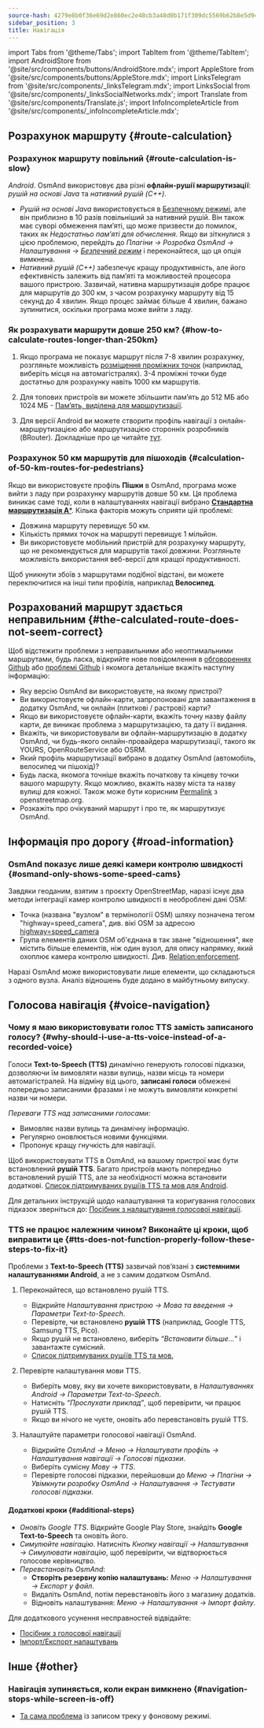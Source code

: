 ```yaml
---
source-hash: 4279e8b0f36e69d2e860ec2e48cb3a48d0b171f309dc5569b62b8e5d94ae87fa
sidebar_position: 3
title: Навігація
---
```

import Tabs from '@theme/Tabs';
import TabItem from '@theme/TabItem';
import AndroidStore from '@site/src/components/buttons/AndroidStore.mdx';
import AppleStore from '@site/src/components/buttons/AppleStore.mdx';
import LinksTelegram from '@site/src/components/_linksTelegram.mdx';
import LinksSocial from '@site/src/components/_linksSocialNetworks.mdx';
import Translate from '@site/src/components/Translate.js';
import InfoIncompleteArticle from '@site/src/components/_infoIncompleteArticle.mdx';



## Розрахунок маршруту {#route-calculation}

### Розрахунок маршруту повільний {#route-calculation-is-slow}

*Android*. OsmAnd використовує два різні **офлайн-рушії маршрутизації**: *рушій на основі Java* та *нативний рушій (C++)*.

- *Рушій на основі Java* використовується в [Безпечному режимі](../plugins/development.md#safe), але він приблизно в 10 разів повільніший за нативний рушій. Він також має суворі обмеження пам’яті, що може призвести до помилок, таких як *Недостатньо пам’яті для обчислення*. Якщо ви зіткнулися з цією проблемою, перейдіть до *Плагіни → Розробка OsmAnd → Налаштування →* [*Безпечний режим*](../plugins/development.md#safe) і переконайтеся, що ця опція вимкнена.
- *Нативний рушій (C++)* забезпечує кращу продуктивність, але його ефективність залежить від пам’яті та можливостей процесора вашого пристрою. Зазвичай, нативна маршрутизація добре працює для маршрутів до 300 км, з часом розрахунку маршруту від 15 секунд до 4 хвилин. Якщо процес займає більше 4 хвилин, бажано зупинитися, оскільки програма може вийти з ладу.


### Як розрахувати маршрути довше 250 км? {#how-to-calculate-routes-longer-than-250km}

1. Якщо програма не показує маршрут після 7-8 хвилин розрахунку, розгляньте можливість [розміщення проміжних точок](../navigation/setup/route-navigation.md#route-recalculation) (наприклад, виберіть місця на автомагістралях). 3-4 проміжні точки буде достатньо для розрахунку навіть 1000 км маршрутів.

2. Для топових пристроїв ви можете збільшити пам’ять до 512 МБ або 1024 МБ - [Пам’ять, виділена для маршрутизації](../plugins/development.md#memory-allocated-for-routing).

3. Для версії Android ви можете створити профіль навігації з онлайн-маршрутизацією або маршрутизацією сторонніх розробників (BRouter). Докладніше про це читайте [тут](../navigation/routing/brouter.md).

### Розрахунок 50 км маршрутів для пішоходів {#calculation-of-50-km-routes-for-pedestrians}

Якщо ви використовуєте профіль **Пішки** в OsmAnd, програма може вийти з ладу при розрахунку маршрутів довше 50 км. Ця проблема виникає саме тоді, коли в налаштуваннях навігації вибрано [**Стандартна маршрутизація A***](../navigation/guidance/navigation-settings.md#development-settings). Кілька факторів можуть сприяти цій проблемі:

- Довжина маршруту перевищує 50 км.
- Кількість прямих точок на маршруті перевищує 1 мільйон.
- Ви використовуєте мобільний пристрій для розрахунку маршруту, що не рекомендується для маршрутів такої довжини. Розгляньте можливість використання веб-версії для кращої продуктивності.

Щоб уникнути збоїв з маршрутами подібної відстані, ви можете переключитися на інші типи профілів, наприклад **Велосипед**.


## Розрахований маршрут здається неправильним {#the-calculated-route-does-not-seem-correct}

Щоб відстежити проблеми з неправильними або неоптимальними маршрутами, будь ласка, відкрийте нове повідомлення в [обговореннях Github](https://github.com/osmandapp/OsmAnd/discussions) або [проблемі Github](https://github.com/osmandapp/Osmand/issues) і якомога детальніше вкажіть наступну інформацію:

- Яку версію OsmAnd ви використовуєте, на якому пристрої?
- Ви використовуєте офлайн-карти, запропоновані для завантаження в додатку OsmAnd, чи онлайн (плиткові / растрові) карти?
- Якщо ви використовуєте офлайн-карти, вкажіть точну назву файлу карти, де виникає проблема з маршрутизацією, та дату її видання.
- Вкажіть, чи використовували ви офлайн-маршрутизацію в додатку OsmAnd, чи будь-якого онлайн-провайдера маршрутизації, такого як YOURS, OpenRouteService або OSRM.
- Який профіль маршрутизації вибрано в додатку OsmAnd (автомобіль, велосипед чи пішохід)?
- Будь ласка, якомога точніше вкажіть початкову та кінцеву точки вашого маршруту. Якщо можливо, вкажіть назву міста та назву вулиці для кожної. Також може бути корисним [Permalink](https://wiki.openstreetmap.org/wiki/Permalink) з openstreetmap.org.
- Розкажіть про очікуваний маршрут і про те, як маршрутизує OsmAnd.

## Інформація про дорогу {#road-information}

### OsmAnd показує лише деякі камери контролю швидкості {#osmand-only-shows-some-speed-cams}

Завдяки геоданим, взятим з проєкту OpenStreetMap, наразі існує два методи інтеграції камер контролю швидкості в необроблені дані OSM:

- Точка (названа "вузлом" в термінології OSM) шляху позначена тегом "highway=speed_camera", див. вікі OSM за адресою [highway=speed_camera](https://wiki.openstreetmap.org/wiki/Tag%3Ahighway%3Dspeed_camera)
- Група елементів даних OSM об'єднана в так зване "відношення", яке містить більше елементів, ніж один вузол, для опису напрямку, який охоплює камера контролю швидкості. Див. [Relation:enforcement](https://wiki.openstreetmap.org/wiki/Relation:enforcement).

Наразі OsmAnd може використовувати лише елементи, що складаються з одного вузла. Аналіз відношень буде додано в майбутньому випуску.


## Голосова навігація {#voice-navigation}

### Чому я маю використовувати голос TTS замість записаного голосу? {#why-should-i-use-a-tts-voice-instead-of-a-recorded-voice}

Голоси **Text-to-Speech (TTS)** динамічно генерують голосові підказки, дозволяючи їм вимовляти назви вулиць, назви місць та номери автомагістралей. На відміну від цього, **записані голоси** обмежені попередньо записаними фразами і не можуть вимовляти конкретні назви чи номери.

*Переваги TTS над записаними голосами:*

- Вимовляє назви вулиць та динамічну інформацію.
- Регулярно оновлюється новими функціями.
- Пропонує кращу гнучкість для навігації.

Щоб використовувати TTS в OsmAnd, на вашому пристрої має бути встановлений **рушій TTS**. Багато пристроїв мають попередньо встановлений рушій TTS, але за необхідності можна встановити додаткові. [Список підтримуваних рушіїв TTS та мов для Android](https://accessibleandroid.com/list-of-languages-with-available-tts-engines-on-android/).

Для детальних інструкцій щодо налаштування та коригування голосових підказок зверніться до: [Посібник з налаштування голосової навігації](../navigation/guidance/voice-navigation.md).

### TTS не працює належним чином? Виконайте ці кроки, щоб виправити це {#tts-does-not-function-properly-follow-these-steps-to-fix-it}

Проблеми з **Text-to-Speech (TTS)** зазвичай пов’язані з **системними налаштуваннями Android**, а не з самим додатком OsmAnd.

1. Переконайтеся, що встановлено рушій TTS.

    - Відкрийте *Налаштування пристрою → Мова та введення → Параметри Text-to-Speech*.
    - Перевірте, чи встановлено **рушій TTS** (наприклад, Google TTS, Samsung TTS, Pico).
    - Якщо рушій не встановлено, виберіть *“Встановити більше…”* і завантажте сумісний.
    - [Список підтримуваних рушіїв TTS та мов.](https://accessibleandroid.com/list-of-languages-with-available-tts-engines-on-android/)

2. Перевірте налаштування мови TTS.

    - Виберіть мову, яку ви хочете використовувати, в *Налаштуваннях Android → Параметри Text-to-Speech*.
    - Натисніть *“Прослухати приклад”*, щоб перевірити, чи працює рушій TTS.
    - Якщо ви нічого не чуєте, оновіть або перевстановіть рушій TTS.

3. Налаштуйте параметри голосової навігації OsmAnd.

    - Відкрийте *OsmAnd → Меню → Налаштувати профіль → Налаштування навігації → Голосові підказки*.
    - Виберіть сумісну *Мову → TTS*.
    - Перевірте голосові підказки, перейшовши до *Меню → Плагіни → Увімкнути розробку OsmAnd → Налаштування → Тестувати голосові підказки*.

#### Додаткові кроки {#additional-steps}

- *Оновіть Google TTS*. Відкрийте Google Play Store, знайдіть **Google Text-to-Speech** та оновіть його.
- *Симулюйте навігацію*. Натисніть *Кнопку навігації → Налаштування → Симулювати навігацію*, щоб перевірити, чи відтворюється голосове керівництво.
- *Перевстановіть OsmAnd*:
   - **Створіть резервну копію налаштувань:** *Меню → Налаштування → Експорт у файл*.
   - Видаліть OsmAnd, потім перевстановіть його з магазину додатків.
   - Відновіть налаштування: *Меню → Налаштування → Імпорт файлу*.

Для додаткового усунення несправностей відвідайте:

- [Посібник з голосової навігації](../navigation/guidance/voice-navigation.md)
- [Імпорт/Експорт налаштувань](../personal/import-export.md)


## Інше {#other}

### Навігація зупиняється, коли екран вимкнено {#navigation-stops-while-screen-is-off}

- [Та сама проблема](../troubleshooting/track-recording-issues.md#the-system-may-kill-background-apps-to-save-power) із записом треку у фоновому режимі.